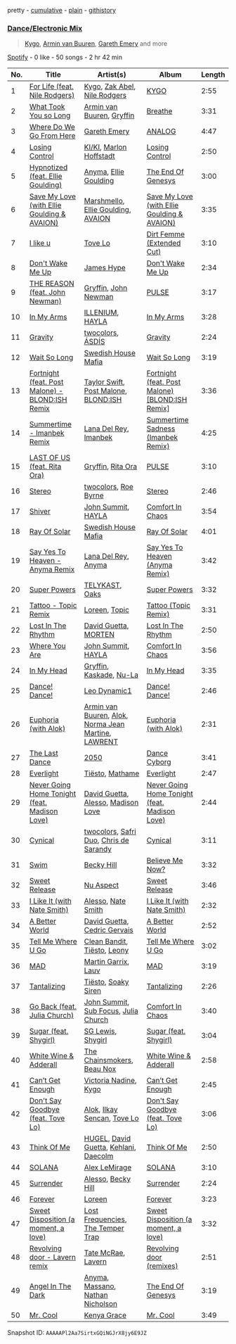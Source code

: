 pretty - [cumulative](/playlists/cumulative/37i9dQZF1EQp9BVPsNVof1.md) - [plain](/playlists/plain/37i9dQZF1EQp9BVPsNVof1) - [githistory](https://github.githistory.xyz/mdn522/spotify-playlist-archive/blob/main/playlists/plain/37i9dQZF1EQp9BVPsNVof1)

### [Dance/Electronic Mix](https://open.spotify.com/playlist/37i9dQZF1EQp9BVPsNVof1)

> <a href=spotify:playlist:37i9dQZF1EIZ8ZJF1M4Cbt>Kygo</a>, <a href=spotify:playlist:37i9dQZF1EIX6HLPPuGvCx>Armin van Buuren</a>, <a href=spotify:playlist:37i9dQZF1EIWjXnENA5O4H>Gareth Emery</a> and more

[Spotify](https://open.spotify.com/user/spotify) - 0 like - 50 songs - 2 hr 42 min

| No. | Title | Artist(s) | Album | Length |
|---|---|---|---|---|
| 1 | [For Life \(feat\. Nile Rodgers\)](https://open.spotify.com/track/6YutTqJz3jGfLMfzIHpSTf) | [Kygo](https://open.spotify.com/artist/23fqKkggKUBHNkbKtXEls4), [Zak Abel](https://open.spotify.com/artist/6Gk5hoM7eW8NSCYhICMDHw), [Nile Rodgers](https://open.spotify.com/artist/3yDIp0kaq9EFKe07X1X2rz) | [KYGO](https://open.spotify.com/album/5BrjR0P59l9SsbODztqs3q) | 2:55 |
| 2 | [What Took You so Long](https://open.spotify.com/track/4qwKzAlY7CmhJcZ1DdPHky) | [Armin van Buuren](https://open.spotify.com/artist/0SfsnGyD8FpIN4U4WCkBZ5), [Gryffin](https://open.spotify.com/artist/2ZRQcIgzPCVaT9XKhXZIzh) | [Breathe](https://open.spotify.com/album/1cQBiYoGAbgVkgf61zmppo) | 3:31 |
| 3 | [Where Do We Go From Here](https://open.spotify.com/track/75pNtIAkUIhB8JSOuvcI3A) | [Gareth Emery](https://open.spotify.com/artist/0hprEC0nsWuQPSHag1O2Vi) | [ANALOG](https://open.spotify.com/album/4Z1gPMu3kxL1P8rMGHc5ZX) | 4:47 |
| 4 | [Losing Control](https://open.spotify.com/track/3gJ16QEGGhLFPNLvbXgB1u) | [KI/KI](https://open.spotify.com/artist/0UMs6dTf23FC2fHc40fXNS), [Marlon Hoffstadt](https://open.spotify.com/artist/0HHa7ZJZxUQlg5l2mB0N0f) | [Losing Control](https://open.spotify.com/album/4x4LKLSlnUfLVCHKDmD9LV) | 2:50 |
| 5 | [Hypnotized \(feat\. Ellie Goulding\)](https://open.spotify.com/track/6mAIXsvt8eEIKSskw3YPth) | [Anyma](https://open.spotify.com/artist/4iBwchw0U0GZv5RfVYSMxN), [Ellie Goulding](https://open.spotify.com/artist/0X2BH1fck6amBIoJhDVmmJ) | [The End Of Genesys](https://open.spotify.com/album/5S4MqmLI8xaLzLBH0wgxEu) | 3:00 |
| 6 | [Save My Love \(with Ellie Goulding & AVAION\)](https://open.spotify.com/track/4w3Uy4n1hfj1mx6ag7bII5) | [Marshmello](https://open.spotify.com/artist/64KEffDW9EtZ1y2vBYgq8T), [Ellie Goulding](https://open.spotify.com/artist/0X2BH1fck6amBIoJhDVmmJ), [AVAION](https://open.spotify.com/artist/5oJvmyeWzyeahRtjup3Oys) | [Save My Love \(with Ellie Goulding & AVAION\)](https://open.spotify.com/album/3KFX6b8uxX8cORnXbSiC18) | 3:35 |
| 7 | [I like u](https://open.spotify.com/track/28XsFrUuLEcq9BnGlOHTyJ) | [Tove Lo](https://open.spotify.com/artist/4NHQUGzhtTLFvgF5SZesLK) | [Dirt Femme \(Extended Cut\)](https://open.spotify.com/album/4HqIEAaytAyzVPnnT0j9j3) | 3:10 |
| 8 | [Don't Wake Me Up](https://open.spotify.com/track/3sU1L9okYWbN61oHZNQTfh) | [James Hype](https://open.spotify.com/artist/43BxCL6t4c73BQnIJtry5v) | [Don't Wake Me Up](https://open.spotify.com/album/3j5uOXYCe6ebHU86UcAMAg) | 2:34 |
| 9 | [THE REASON \(feat\. John Newman\)](https://open.spotify.com/track/1H7izUQD8BKZgcUTIG0t6o) | [Gryffin](https://open.spotify.com/artist/2ZRQcIgzPCVaT9XKhXZIzh), [John Newman](https://open.spotify.com/artist/34v5MVKeQnIo0CWYMbbrPf) | [PULSE](https://open.spotify.com/album/1w6FcPbvr0g1PlinZesFKt) | 3:17 |
| 10 | [In My Arms](https://open.spotify.com/track/6nJiqVmR1SyAu50GuDenIJ) | [ILLENIUM](https://open.spotify.com/artist/45eNHdiiabvmbp4erw26rg), [HAYLA](https://open.spotify.com/artist/4yX6mpMyBGf9UfvBB8JJrc) | [In My Arms](https://open.spotify.com/album/5QWkS6NoS33Nf3N0FomUzy) | 3:28 |
| 11 | [Gravity](https://open.spotify.com/track/7qhPd5HqLrCVpCWvpy8Hrh) | [twocolors](https://open.spotify.com/artist/7ACEUD7UsmmXrnj4OLt8f9), [ÁSDÍS](https://open.spotify.com/artist/28y5ZcfpdZAfeEE5ftCfUg) | [Gravity](https://open.spotify.com/album/6Wkt3HuhyHbxN7G9aSJ6L9) | 2:24 |
| 12 | [Wait So Long](https://open.spotify.com/track/1UlkpIKiVchDMB03AN6LmT) | [Swedish House Mafia](https://open.spotify.com/artist/1h6Cn3P4NGzXbaXidqURXs) | [Wait So Long](https://open.spotify.com/album/4iJYUempAYp2xtPrUX5qKl) | 3:19 |
| 13 | [Fortnight \(feat\. Post Malone\) \- BLOND:ISH Remix](https://open.spotify.com/track/1gejz5ROvJBUb6WJzkMAcc) | [Taylor Swift](https://open.spotify.com/artist/06HL4z0CvFAxyc27GXpf02), [Post Malone](https://open.spotify.com/artist/246dkjvS1zLTtiykXe5h60), [BLOND:ISH](https://open.spotify.com/artist/6zsJjoCtL1WByG0VsuFWzR) | [Fortnight \(feat\. Post Malone\) \[BLOND:ISH Remix\]](https://open.spotify.com/album/1agEHpWnELaZHWzcbGDCpu) | 3:36 |
| 14 | [Summertime \- Imanbek Remix](https://open.spotify.com/track/0f3cLpriwmAnZu5kRrssc5) | [Lana Del Rey](https://open.spotify.com/artist/00FQb4jTyendYWaN8pK0wa), [Imanbek](https://open.spotify.com/artist/5rGrDvrLOV2VV8SCFVGWlj) | [Summertime Sadness \(Imanbek Remix\)](https://open.spotify.com/album/5XRtJEsQ1jLvOkQZdBjPZZ) | 4:25 |
| 15 | [LAST OF US \(feat\. Rita Ora\)](https://open.spotify.com/track/4CYjabtOnRXJHLClJSvQ1x) | [Gryffin](https://open.spotify.com/artist/2ZRQcIgzPCVaT9XKhXZIzh), [Rita Ora](https://open.spotify.com/artist/5CCwRZC6euC8Odo6y9X8jr) | [PULSE](https://open.spotify.com/album/1w6FcPbvr0g1PlinZesFKt) | 3:10 |
| 16 | [Stereo](https://open.spotify.com/track/3ekheCAmDutf88rPe0WQU1) | [twocolors](https://open.spotify.com/artist/7ACEUD7UsmmXrnj4OLt8f9), [Roe Byrne](https://open.spotify.com/artist/6LjXRw1jZBtm5zCuorBJGg) | [Stereo](https://open.spotify.com/album/1tuvLXYPZgkyxDVM1ePw4w) | 2:46 |
| 17 | [Shiver](https://open.spotify.com/track/32VIrOsJmwvqRm4rWFBCsi) | [John Summit](https://open.spotify.com/artist/7kNqXtgeIwFtelmRjWv205), [HAYLA](https://open.spotify.com/artist/4yX6mpMyBGf9UfvBB8JJrc) | [Comfort In Chaos](https://open.spotify.com/album/2pHm3ZP2R3phzCYi7ilGN2) | 3:54 |
| 18 | [Ray Of Solar](https://open.spotify.com/track/5Y2n6pW4Vqr4Mzkd9V4Uk8) | [Swedish House Mafia](https://open.spotify.com/artist/1h6Cn3P4NGzXbaXidqURXs) | [Ray Of Solar](https://open.spotify.com/album/3qoGM4yHcw91XeCA6bC7Pb) | 4:01 |
| 19 | [Say Yes To Heaven \- Anyma Remix](https://open.spotify.com/track/6YzWNNWyxVGC0eczvuUtmF) | [Lana Del Rey](https://open.spotify.com/artist/00FQb4jTyendYWaN8pK0wa), [Anyma](https://open.spotify.com/artist/4iBwchw0U0GZv5RfVYSMxN) | [Say Yes To Heaven \(Anyma Remix\)](https://open.spotify.com/album/35ZI8inROOaI4YkvOmCSLq) | 3:42 |
| 20 | [Super Powers](https://open.spotify.com/track/3fRO8ZoGWRpL0PFCmnJH4c) | [TELYKAST](https://open.spotify.com/artist/7vWC03wqXwUqjPON8hc1tz), [Oaks](https://open.spotify.com/artist/1X2sRzO3K7Uvry9JWbG2iO) | [Super Powers](https://open.spotify.com/album/22SPaE9g83ouMfV19VdZoi) | 3:32 |
| 21 | [Tattoo \- Topic Remix](https://open.spotify.com/track/2HJBsWX5LQK8Y95JzPJ4zp) | [Loreen](https://open.spotify.com/artist/49aaHxvAJ0tCh0F15OnwIl), [Topic](https://open.spotify.com/artist/0u6GtibW46tFX7koQ6uNJZ) | [Tattoo \(Topic Remix\)](https://open.spotify.com/album/1nAJInWgfbBTHuK4osAGM9) | 3:31 |
| 22 | [Lost In The Rhythm](https://open.spotify.com/track/5o06Ga8GxzI35T7AHCeARL) | [David Guetta](https://open.spotify.com/artist/1Cs0zKBU1kc0i8ypK3B9ai), [MORTEN](https://open.spotify.com/artist/19HFRWmRCl27kTk6LeqAO8) | [Lost In The Rhythm](https://open.spotify.com/album/67XD05ZxwlpGcUanJTeFJq) | 2:50 |
| 23 | [Where You Are](https://open.spotify.com/track/3pUz2qJe5nqZemi3hhIxMk) | [John Summit](https://open.spotify.com/artist/7kNqXtgeIwFtelmRjWv205), [HAYLA](https://open.spotify.com/artist/4yX6mpMyBGf9UfvBB8JJrc) | [Comfort In Chaos](https://open.spotify.com/album/2pHm3ZP2R3phzCYi7ilGN2) | 3:56 |
| 24 | [In My Head](https://open.spotify.com/track/5zXfHNzmiGLpMJhzFdD7bM) | [Gryffin](https://open.spotify.com/artist/2ZRQcIgzPCVaT9XKhXZIzh), [Kaskade](https://open.spotify.com/artist/6TQj5BFPooTa08A7pk8AQ1), [Nu\-La](https://open.spotify.com/artist/4yzrGOiPCcssfpKBT0bnHR) | [In My Head](https://open.spotify.com/album/40SaMKXFBRBnQJpAkXzcHr) | 3:35 |
| 25 | [Dance! Dance!](https://open.spotify.com/track/2eywmo4GMt3dolKWVKNTOZ) | [Leo Dynamic1](https://open.spotify.com/artist/6hwjUad29AYcbZ5mW1zm1u) | [Dance! Dance!](https://open.spotify.com/album/6UsfPQntSpXgocWu2UufyH) | 2:46 |
| 26 | [Euphoria \(with Alok\)](https://open.spotify.com/track/2Fv1x10CiHukDdu96CYeHc) | [Armin van Buuren](https://open.spotify.com/artist/0SfsnGyD8FpIN4U4WCkBZ5), [Alok](https://open.spotify.com/artist/0NGAZxHanS9e0iNHpR8f2W), [Norma Jean Martine](https://open.spotify.com/artist/2fsk4VlJdNF6G8cCMDrrzB), [LAWRENT](https://open.spotify.com/artist/0O9m6ZuAAvUOhT6OgbtAmI) | [Euphoria \(with Alok\)](https://open.spotify.com/album/3lFUdKS5aaxORrnAzj7XIp) | 2:31 |
| 27 | [The Last Dance](https://open.spotify.com/track/6DeH9Yp2cze7zefvCwCUKn) | [2050](https://open.spotify.com/artist/1JZha1nEjMXgP7lwQPe7dY) | [Dance Cyborg](https://open.spotify.com/album/3r7O4yhpYmG5CQoHfhXwFK) | 3:41 |
| 28 | [Everlight](https://open.spotify.com/track/4g1gtAETdNfsNT5GBxNW34) | [Tiësto](https://open.spotify.com/artist/2o5jDhtHVPhrJdv3cEQ99Z), [Mathame](https://open.spotify.com/artist/6QSwQEz8CDMg8Rqk8dEkxS) | [Everlight](https://open.spotify.com/album/1n96zLen6gmcOjXLI6FGE6) | 2:47 |
| 29 | [Never Going Home Tonight \(feat\. Madison Love\)](https://open.spotify.com/track/7K1BLb6MpvKuGEPpHw35mO) | [David Guetta](https://open.spotify.com/artist/1Cs0zKBU1kc0i8ypK3B9ai), [Alesso](https://open.spotify.com/artist/4AVFqumd2ogHFlRbKIjp1t), [Madison Love](https://open.spotify.com/artist/3BkE65DVH2NZSDQa6ZszcJ) | [Never Going Home Tonight \(feat\. Madison Love\)](https://open.spotify.com/album/0tn39dXCidefjSr5PqXbcX) | 2:44 |
| 30 | [Cynical](https://open.spotify.com/track/4fLnoXqsxHZFvGKppc7kCr) | [twocolors](https://open.spotify.com/artist/7ACEUD7UsmmXrnj4OLt8f9), [Safri Duo](https://open.spotify.com/artist/2UOx6w3eHpPKc3RBnNV3Rl), [Chris de Sarandy](https://open.spotify.com/artist/3xAB6KlDT1mrv1y74c3H3X) | [Cynical](https://open.spotify.com/album/4vkCsDg2I4j0vo2lpBgiWa) | 3:11 |
| 31 | [Swim](https://open.spotify.com/track/5Bnm9QxfBKxc1sNvZanTBT) | [Becky Hill](https://open.spotify.com/artist/4EPJlUEBy49EX1wuFOvtjK) | [Believe Me Now?](https://open.spotify.com/album/70szmVYkj3Y8y1wh3bxkMR) | 3:32 |
| 32 | [Sweet Release](https://open.spotify.com/track/0C6Sbwuo42ebcvGWeWCSEq) | [Nu Aspect](https://open.spotify.com/artist/4NhRml5ZOfNaYJAHUE0XwT) | [Sweet Release](https://open.spotify.com/album/4zTXYBo17dUAANAVmiJLtO) | 3:46 |
| 33 | [I Like It \(with Nate Smith\)](https://open.spotify.com/track/3MBJxg2sT7CAdqYcdU8C5K) | [Alesso](https://open.spotify.com/artist/4AVFqumd2ogHFlRbKIjp1t), [Nate Smith](https://open.spotify.com/artist/4NYMUsIcUUsBHbV9DICa5x) | [I Like It \(with Nate Smith\)](https://open.spotify.com/album/2ENPW1y88zy7MAQJ7Vt5XC) | 2:32 |
| 34 | [A Better World](https://open.spotify.com/track/7tCXmtYrYNFWMa7vyQfuAI) | [David Guetta](https://open.spotify.com/artist/1Cs0zKBU1kc0i8ypK3B9ai), [Cedric Gervais](https://open.spotify.com/artist/4Wjf8diP59VmPG7fi4y724) | [A Better World](https://open.spotify.com/album/3hAcZ5awmnV1zc2P3WNSzr) | 2:52 |
| 35 | [Tell Me Where U Go](https://open.spotify.com/track/4NuksWELZ9lBY9aazhZG16) | [Clean Bandit](https://open.spotify.com/artist/6MDME20pz9RveH9rEXvrOM), [Tiësto](https://open.spotify.com/artist/2o5jDhtHVPhrJdv3cEQ99Z), [Leony](https://open.spotify.com/artist/2NpPlwwDVYR5dIj0F31EcC) | [Tell Me Where U Go](https://open.spotify.com/album/3DQS4gzD4RJMsarRUqiQrt) | 3:02 |
| 36 | [MAD](https://open.spotify.com/track/6vM1GSndPtQk7AmqEmNAPH) | [Martin Garrix](https://open.spotify.com/artist/60d24wfXkVzDSfLS6hyCjZ), [Lauv](https://open.spotify.com/artist/5JZ7CnR6gTvEMKX4g70Amv) | [MAD](https://open.spotify.com/album/6e3hxK9NnMP08e6GBC1WIV) | 3:19 |
| 37 | [Tantalizing](https://open.spotify.com/track/799db91cR00On6N158VLHS) | [Tiësto](https://open.spotify.com/artist/2o5jDhtHVPhrJdv3cEQ99Z), [Soaky Siren](https://open.spotify.com/artist/1XWxrP7USdeZ3LKlXxdhpC) | [Tantalizing](https://open.spotify.com/album/6zE4ILhnXYqXot6bVh2k0C) | 2:26 |
| 38 | [Go Back \(feat\. Julia Church\)](https://open.spotify.com/track/4CfcXnwLf2MUfnjCnqUMvj) | [John Summit](https://open.spotify.com/artist/7kNqXtgeIwFtelmRjWv205), [Sub Focus](https://open.spotify.com/artist/0QaSiI5TLA4N7mcsdxShDO), [Julia Church](https://open.spotify.com/artist/4dHGNdVhBxCJUyMk9dR727) | [Comfort In Chaos](https://open.spotify.com/album/2pHm3ZP2R3phzCYi7ilGN2) | 3:40 |
| 39 | [Sugar \(feat\. Shygirl\)](https://open.spotify.com/track/0dC9OuZL5Qh70N37wtwGHJ) | [SG Lewis](https://open.spotify.com/artist/0GG2cWaonE4JPrjcCCQ1EG), [Shygirl](https://open.spotify.com/artist/3M3wTTCDwicRubwMyHyEDy) | [Sugar \(feat\. Shygirl\)](https://open.spotify.com/album/1QTFFa1qM6luiHOk5ey5ue) | 3:04 |
| 40 | [White Wine & Adderall](https://open.spotify.com/track/1AApldBkudH6jZAE9ucdUF) | [The Chainsmokers](https://open.spotify.com/artist/69GGBxA162lTqCwzJG5jLp), [Beau Nox](https://open.spotify.com/artist/72N0ykdq9YlISwQcV7bJkq) | [White Wine & Adderall](https://open.spotify.com/album/4vTJsW6CuwXP0Rs3SCaSSK) | 2:58 |
| 41 | [Can’t Get Enough](https://open.spotify.com/track/6zY829UlOMYoOIULHiGIZz) | [Victoria Nadine](https://open.spotify.com/artist/59ha4Qt5jtbrFQljKZrx8K), [Kygo](https://open.spotify.com/artist/23fqKkggKUBHNkbKtXEls4) | [Can’t Get Enough](https://open.spotify.com/album/3AjPHQqgkjcqwhpRxwiFP2) | 2:45 |
| 42 | [Don't Say Goodbye \(feat\. Tove Lo\)](https://open.spotify.com/track/0GTPmh5G40joBg93vcSQNq) | [Alok](https://open.spotify.com/artist/0NGAZxHanS9e0iNHpR8f2W), [Ilkay Sencan](https://open.spotify.com/artist/5deLgmgAEgy8UHOfJ9Dj8w), [Tove Lo](https://open.spotify.com/artist/4NHQUGzhtTLFvgF5SZesLK) | [Don't Say Goodbye \(feat\. Tove Lo\)](https://open.spotify.com/album/6UVhujgLKhIKtLv7gI0AHX) | 3:06 |
| 43 | [Think Of Me](https://open.spotify.com/track/3RvkuiK2x5BlSQWYqTYjIS) | [HUGEL](https://open.spotify.com/artist/5PlfkPxwCpRRWQJBxCa0By), [David Guetta](https://open.spotify.com/artist/1Cs0zKBU1kc0i8ypK3B9ai), [Kehlani](https://open.spotify.com/artist/0cGUm45nv7Z6M6qdXYQGTX), [Daecolm](https://open.spotify.com/artist/1IFAU4mznUcfPVP9z2c24N) | [Think Of Me](https://open.spotify.com/album/6CjFvd1Oj0cljGm226jCvH) | 2:50 |
| 44 | [SOLANA](https://open.spotify.com/track/3xcf6DL9oc2botvStMUlnD) | [Alex LeMirage](https://open.spotify.com/artist/2fYtH8OoLTeDIicmFH9dNu) | [SOLANA](https://open.spotify.com/album/4MsGXqVu2XqkvLScKUZ9XT) | 3:10 |
| 45 | [Surrender](https://open.spotify.com/track/2HJu1bxkubHZEXC8r6snXY) | [Alesso](https://open.spotify.com/artist/4AVFqumd2ogHFlRbKIjp1t), [Becky Hill](https://open.spotify.com/artist/4EPJlUEBy49EX1wuFOvtjK) | [Surrender](https://open.spotify.com/album/5uIjazA5fZ88us2oc1zbBd) | 2:24 |
| 46 | [Forever](https://open.spotify.com/track/2MZjkieXlnbynYBBM6y0Uj) | [Loreen](https://open.spotify.com/artist/49aaHxvAJ0tCh0F15OnwIl) | [Forever](https://open.spotify.com/album/6ExhrcMMCBhL4wSIpLffA7) | 3:23 |
| 47 | [Sweet Disposition \(a moment, a love\)](https://open.spotify.com/track/0D57lQnn110jGaup4NguSI) | [Lost Frequencies](https://open.spotify.com/artist/7f5Zgnp2spUuuzKplmRkt7), [The Temper Trap](https://open.spotify.com/artist/4W48hZAnAHVOC2c8WH8pcq) | [Sweet Disposition \(a moment, a love\)](https://open.spotify.com/album/1gy4lfYIU3RmqcKYucj5tR) | 3:32 |
| 48 | [Revolving door \- Lavern remix](https://open.spotify.com/track/6AiZxO930ZHxwyYjigyCgc) | [Tate McRae](https://open.spotify.com/artist/45dkTj5sMRSjrmBSBeiHym), [Lavern](https://open.spotify.com/artist/03y4yOxhLk6MDJ1bV424uO) | [Revolving door \(remixes\)](https://open.spotify.com/album/3Lu2uejItyM8JBMCIOBKeg) | 2:51 |
| 49 | [Angel In The Dark](https://open.spotify.com/track/5GRJ5mXnz8dalhWY14HZcV) | [Anyma](https://open.spotify.com/artist/4iBwchw0U0GZv5RfVYSMxN), [Massano](https://open.spotify.com/artist/6htWLP8aiuf19FYMA4VQAZ), [Nathan Nicholson](https://open.spotify.com/artist/4q8SjmBr5X7DUmVvrnNrsd) | [The End Of Genesys](https://open.spotify.com/album/5S4MqmLI8xaLzLBH0wgxEu) | 3:19 |
| 50 | [Mr\. Cool](https://open.spotify.com/track/5vRvTccr05SrSnqVvNAmVX) | [Kenya Grace](https://open.spotify.com/artist/7uMDnSZyUYNBPLhPMNuaM2) | [Mr\. Cool](https://open.spotify.com/album/0WWOtu5YJdA6KPxZj9Z6dn) | 3:49 |

Snapshot ID: `AAAAAPl2Aa7SirtxGQiNGJrX8jy6E9JZ`
